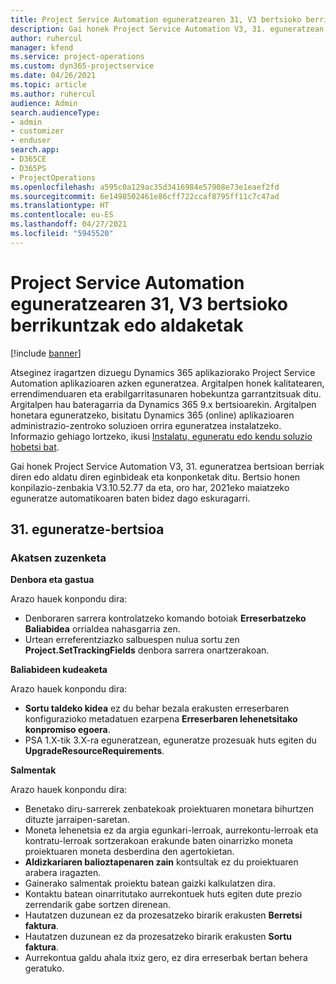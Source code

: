 ```yaml
---
title: Project Service Automation eguneratzearen 31, V3 bertsioko berrikuntzak edo aldaketak
description: Gai honek Project Service Automation V3, 31. eguneratzean erabilgarri dauden eginbideak eta konponketak ditu.
author: ruhercul
manager: kfend
ms.service: project-operations
ms.custom: dyn365-projectservice
ms.date: 04/26/2021
ms.topic: article
ms.author: ruhercul
audience: Admin
search.audienceType:
- admin
- customizer
- enduser
search.app:
- D365CE
- D365PS
- ProjectOperations
ms.openlocfilehash: a595c0a129ac35d3416984e57908e73e1eaef2fd
ms.sourcegitcommit: 6e1498502461e86cff722ccaf8795ff11c7c47ad
ms.translationtype: HT
ms.contentlocale: eu-ES
ms.lasthandoff: 04/27/2021
ms.locfileid: "5945520"
---
```

# <a name="whats-new-or-changed-in-project-service-automation-update-release-31-v3"></a>Project Service Automation eguneratzearen 31, V3 bertsioko berrikuntzak edo aldaketak

[!include [banner](../includes/psa-now-project-operations.md)]

Atseginez iragartzen dizuegu Dynamics 365 aplikaziorako Project Service Automation aplikazioaren azken eguneratzea. Argitalpen honek kalitatearen, errendimenduaren eta erabilgarritasunaren hobekuntza garrantzitsuak ditu. Argitalpen hau bateragarria da Dynamics 365 9.x bertsioarekin. Argitalpen honetara eguneratzeko, bisitatu Dynamics 365 (online) aplikazioaren administrazio-zentroko soluzioen orrira eguneratzea instalatzeko. Informazio gehiago lortzeko, ikusi [Instalatu, eguneratu edo kendu soluzio hobetsi bat](/power-platform/admin/install-remove-preferred-solution).

Gai honek Project Service Automation V3, 31. eguneratzea bertsioan berriak diren edo aldatu diren eginbideak eta konponketak ditu. Bertsio honen konpilazio-zenbakia V3.10.52.77 da eta, oro har, 2021eko maiatzeko eguneratze automatikoaren baten bidez dago eskuragarri.

## <a name="update-release-31"></a>31. eguneratze-bertsioa

### <a name="bug-fixes"></a>Akatsen zuzenketa

**Denbora eta gastua**

Arazo hauek konpondu dira:

- Denboraren sarrera kontrolatzeko komando botoiak **Erreserbatzeko Baliabidea** orrialdea nahasgarria zen.
- Urtean erreferentziazko salbuespen nulua sortu zen **Project.SetTrackingFields** denbora sarrera onartzerakoan.

**Baliabideen kudeaketa**

Arazo hauek konpondu dira:

- **Sortu taldeko kidea** ez du behar bezala erakusten erreserbaren konfigurazioko metadatuen ezarpena **Erreserbaren lehenetsitako konpromiso egoera**.
- PSA 1.X-tik 3.X-ra eguneratzean, eguneratze prozesuak huts egiten du **UpgradeResourceRequirements**.


**Salmentak**

Arazo hauek konpondu dira:

- Benetako diru-sarrerek zenbatekoak proiektuaren monetara bihurtzen dituzte jarraipen-saretan.
- Moneta lehenetsia ez da argia egunkari-lerroak, aurrekontu-lerroak eta kontratu-lerroak sortzerakoan erakunde baten oinarrizko moneta proiektuaren moneta desberdina den agertokietan.
- **Aldizkariaren balioztapenaren zain** kontsultak ez du proiektuaren arabera iragazten.
- Gainerako salmentak proiektu batean gaizki kalkulatzen dira.
- Kontaktu batean oinarritutako aurrekontuek huts egiten dute prezio zerrendarik gabe sortzen direnean.
- Hautatzen duzunean ez da prozesatzeko birarik erakusten **Berretsi faktura**.
- Hautatzen duzunean ez da prozesatzeko birarik erakusten **Sortu faktura**.
- Aurrekontua galdu ahala itxiz gero, ez dira erreserbak bertan behera geratuko.







